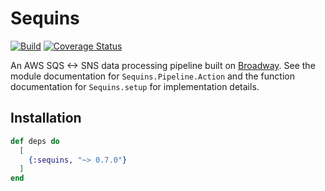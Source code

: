 # Sequins

[![Build](https://github.com/nulib/sequins/actions/workflows/build.yml/badge.svg)](https://github.com/nulib/sequins/actions/workflows/build.yml)
[![Coverage Status](https://coveralls.io/repos/github/nulib/sequins/badge.svg?branch=main)](https://coveralls.io/github/nulib/sequins?branch=main)

An AWS SQS <-> SNS data processing pipeline built on [Broadway](https://hexdocs.pm/broadway/). See the
module documentation for `Sequins.Pipeline.Action` and the function documentation for `Sequins.setup`
for implementation details.

## Installation

```elixir
def deps do
  [
    {:sequins, "~> 0.7.0"}
  ]
end
```

